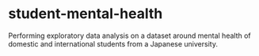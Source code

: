 # student-mental-health
Performing exploratory data analysis on a dataset around mental health of domestic and international students from a Japanese university.
